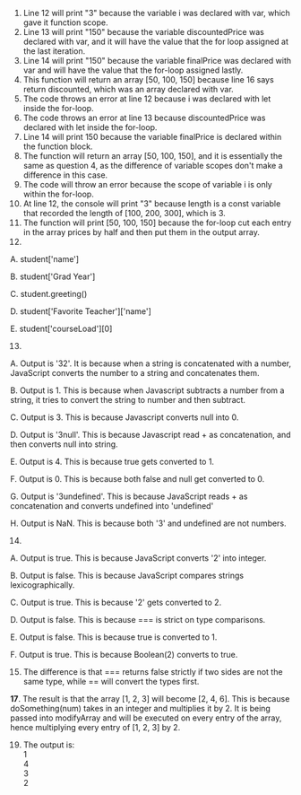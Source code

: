 1. Line 12 will print "3" because the variable i was declared with var, which gave it function scope.
2. Line 13 will print "150" because the variable discountedPrice was declared with var, and it will have the value that the for loop assigned at the last iteration.
3. Line 14 will print "150" because the variable finalPrice was declared with var and will have the value that the for-loop assigned lastly.
4. This function will return an array [50, 100, 150] because line 16 says return discounted, which was an array declared with var.
5. The code throws an error at line 12 because i was declared with let inside the for-loop.
6. The code throws an error at line 13 because discountedPrice was declared with let inside the for-loop.
7. Line 14 will print 150 because the variable finalPrice is declared within the function block.
8. The function will return an array [50, 100, 150], and it is essentially the same as question 4, as the difference of variable scopes don't make a difference in this case.
9. The code will throw an error because the scope of variable i is only within the for-loop.
10. At line 12, the console will print "3" because length is a const variable that recorded the length of [100, 200, 300], which is 3.
11. The function will print [50, 100, 150] because the for-loop cut each entry in the array prices by half and then put them in the output array.
12.
  A. student['name']
  
  B. student['Grad Year']
  
  C. student.greeting()
  
  D. student['Favorite Teacher']['name']
  
  E. student['courseLoad'][0]
  
13. 
  A. Output is '32'. It is because when a string is concatenated with a number, JavaScript converts the number to a string and concatenates them.
  
  B. Output is 1. This is because when Javascript subtracts a number from a string, it tries to convert the string to number and then subtract.
  
  C. Output is 3. This is because Javascript converts null into 0.
  
  D. Output is '3null'. This is because Javascript read + as concatenation, and then converts null into string.
  
  E. Output is 4. This is because true gets converted to 1.
  
  F. Output is 0. This is because both false and null get converted to 0.
  
  G. Output is '3undefined'. This is because JavaScript reads + as concatenation and converts undefined into 'undefined'
  
  H. Output is NaN. This is because both '3' and undefined are not numbers.
  

14. 
  A. Output is true. This is because JavaScript converts '2' into integer.
  
  B. Output is false. This is because JavaScript compares strings lexicographically.
  
  C. Output is true. This is because '2' gets converted to 2.
  
  D. Output is false. This is because === is strict on type comparisons.
  
  E. Output is false. This is because true is converted to 1.
  
  F. Output is true. This is because Boolean(2) converts to true.
 
15. The difference is that === returns false strictly if two sides are not the same type, while == will convert the types first.



**17**. The result is that the array [1, 2, 3] will become [2, 4, 6]. This is because doSomething(num) takes in an integer and multiplies it by 2. It is being passed into modifyArray and will be executed on every entry of the array, hence multiplying every entry of [1, 2, 3] by 2.

19. The output is:\
1\
4\
3\
2
